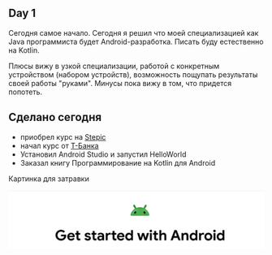 Day 1
---

Сегодня самое начало. Сегодня я решил что моей специализацией как Java программиста будет Android-разработка. Писать буду естественно на Kotlin.

Плюсы вижу в узкой специализации, работой с конкретным устройством (набором устройств), возможность пощупать результаты своей работы "руками". 
Минусы пока вижу в том, что придется попотеть.

## Сделано сегодня
- приобрел курс на [Stepic](https://stepik.org/course/121507/)
- начал курс от [Т-Банка](https://edu.tinkoff.ru/my-activities/courses/stream/8d1be0a8-3ee2-4e0e-afcc-7c0b85dc2beb/program)
- Установил Android Studio и запустил HelloWorld
- Заказал книгу Программирование на Kotlin для Android

Картинка для затравки

![Get Started!](../img/begin.png)
